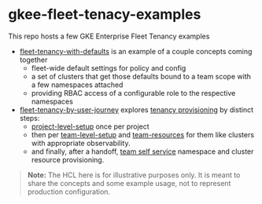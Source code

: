 # gkee-fleet-tenacy-examples
This repo hosts a few GKE Enterprise Fleet Tenancy examples

* [fleet-tenancy-with-defaults](fleet-tenancy-with-defaults) is an example of a couple concepts coming together
  * fleet-wide default settings for policy and config
  * a set of clusters that get those defaults bound to a team scope with a few namespaces attached
  * providing RBAC access of a configurable role to the respective namespaces
* [fleet-tenancy-by-user-journey](fleet-tenancy-by-user-journey) explores [tenancy provisioning](./fleet-tenancy-by-user-journey/platform-admin-provisioning) by distinct steps:
    * [project-level-setup](./fleet-tenancy-by-user-journey/platform-admin-provisioning/project-level-setup) once per project
    * then per [team-level-setup](fleet-tenancy-by-user-journey/platform-admin-provisioning/team-level-setup) and [team-resources](fleet-tenancy-by-user-journey/platform-admin-provisioning/team-resources) for them like clusters with appropriate observability.
    * and finally, after a handoff, [team self service](fleet-tenancy-by-user-journey/platform-admin-provisioning/team-self-service-namespace) namespace and cluster resource provisioning.


> **Note:**
> The HCL here is for illustrative purposes only. It is meant to share the concepts and some example usage, 
> not to represent production configuration. 
